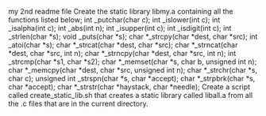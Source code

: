 my 2nd readme file
Create the static library libmy.a containing all the functions listed below;
            int _putchar(char c);
            int _islower(int c);
            int _isalpha(int c);
            int _abs(int n);
            int _isupper(int c);
            int _isdigit(int c);
            int _strlen(char *s);
            void _puts(char *s);
            char *_strcpy(char *dest, char *src);
            int _atoi(char *s);
            char *_strcat(char *dest, char *src);
            char *_strncat(char *dest, char *src, int n);
            char *_strncpy(char *dest, char *src, int n);
            int _strcmp(char *s1, char *s2);
            char *_memset(char *s, char b, unsigned int n);
            char *_memcpy(char *dest, char *src, unsigned int n);
            char *_strchr(char *s, char c);
            unsigned int _strspn(char *s, char *accept);
            char *_strpbrk(char *s, char *accept);
            char *_strstr(char *haystack, char *needle);
Create a script called create_static_lib.sh that creates a static library called liball.a from all the .c files that are in the current directory.
